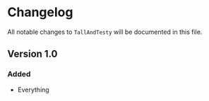# Changelog

All notable changes to `TallAndTesty` will be documented in this file.

## Version 1.0

### Added
- Everything
